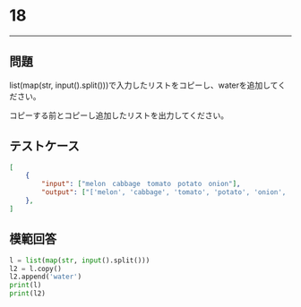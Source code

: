 # 18

---
## 問題

list(map(str, input().split()))で入力したリストをコピーし、waterを追加してください。

コピーする前とコピーし追加したリストを出力してください。
## テストケース

```json
[
	{
		"input": ["melon　cabbage　tomato　potato　onion"],
		"output": ["['melon', 'cabbage', 'tomato', 'potato', 'onion', 'water']"]
  	},
]
```

## 模範回答
```python
l = list(map(str, input().split()))
l2 = l.copy()
l2.append('water')
print(l)
print(l2)
```